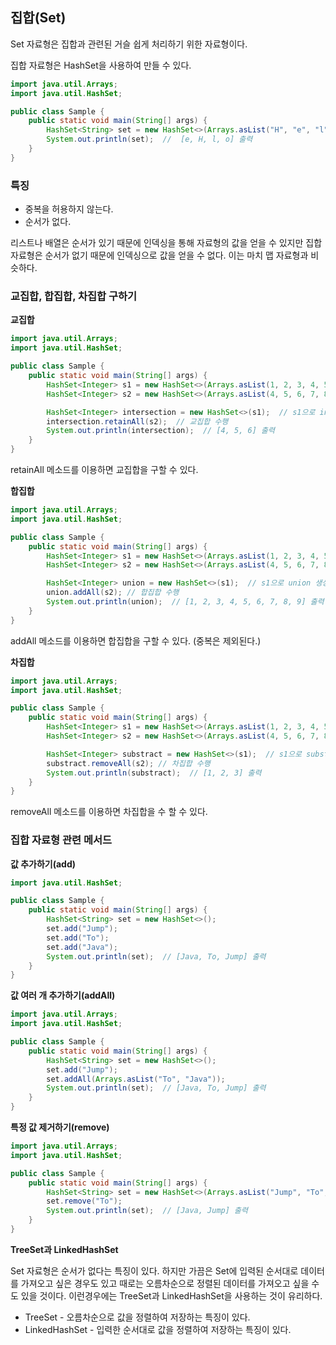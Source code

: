 ## 집합(Set)

Set 자료형은 집합과 관련된 거슬 쉽게 처리하기 위한 자료형이다.

집합 자료형은 HashSet을 사용하여 만들 수 있다.

```java
import java.util.Arrays;
import java.util.HashSet;

public class Sample {
    public static void main(String[] args) {
        HashSet<String> set = new HashSet<>(Arrays.asList("H", "e", "l", "l", "o"));
        System.out.println(set);  //  [e, H, l, o] 출력
    }
}
```

### 특징

- 중복을 허용하지 않는다.
- 순서가 없다.

리스트나 배열은 순서가 있기 때문에 인덱싱을 통해 자료형의 값을 얻을 수 있지만 집합 자료형은 순서가 없기 때문에 인덱싱으로 값을 얻을 수 없다. 이는 마치 맵 자료형과 비슷하다.

### 교집합, 합집합, 차집합 구하기

**교집합**

```java
import java.util.Arrays;
import java.util.HashSet;

public class Sample {
    public static void main(String[] args) {
        HashSet<Integer> s1 = new HashSet<>(Arrays.asList(1, 2, 3, 4, 5, 6));
        HashSet<Integer> s2 = new HashSet<>(Arrays.asList(4, 5, 6, 7, 8, 9));

        HashSet<Integer> intersection = new HashSet<>(s1);  // s1으로 intersection 생성
        intersection.retainAll(s2);  // 교집합 수행
        System.out.println(intersection);  // [4, 5, 6] 출력
    }
}
```

retainAll 메소드를 이용하면 교집합을 구할 수 있다.

**합집합**

```java
import java.util.Arrays;
import java.util.HashSet;

public class Sample {
    public static void main(String[] args) {
        HashSet<Integer> s1 = new HashSet<>(Arrays.asList(1, 2, 3, 4, 5, 6));
        HashSet<Integer> s2 = new HashSet<>(Arrays.asList(4, 5, 6, 7, 8, 9));

        HashSet<Integer> union = new HashSet<>(s1);  // s1으로 union 생성
        union.addAll(s2); // 합집합 수행
        System.out.println(union);  // [1, 2, 3, 4, 5, 6, 7, 8, 9] 출력
    }
}
```

addAll 메소드를 이용하면 합집합을 구할 수 있다. (중복은 제외된다.)

**차집합**

```java
import java.util.Arrays;
import java.util.HashSet;

public class Sample {
    public static void main(String[] args) {
        HashSet<Integer> s1 = new HashSet<>(Arrays.asList(1, 2, 3, 4, 5, 6));
        HashSet<Integer> s2 = new HashSet<>(Arrays.asList(4, 5, 6, 7, 8, 9));

        HashSet<Integer> substract = new HashSet<>(s1);  // s1으로 substract 생성
        substract.removeAll(s2); // 차집합 수행
        System.out.println(substract);  // [1, 2, 3] 출력
    }
}
```

removeAll 메소드를 이용하면 차집합을 수 할 수 있다.

### 집합 자료형 관련 메서드

**값 추가하기(add)**

```java
import java.util.HashSet;

public class Sample {
    public static void main(String[] args) {
        HashSet<String> set = new HashSet<>();
        set.add("Jump");
        set.add("To");
        set.add("Java");
        System.out.println(set);  // [Java, To, Jump] 출력
    }
}
```

**값 여러 개 추가하기(addAll)**

```java
import java.util.Arrays;
import java.util.HashSet;

public class Sample {
    public static void main(String[] args) {
        HashSet<String> set = new HashSet<>();
        set.add("Jump");
        set.addAll(Arrays.asList("To", "Java"));
        System.out.println(set);  // [Java, To, Jump] 출력
    }
}
```

**특정 값 제거하기(remove)**

```java
import java.util.Arrays;
import java.util.HashSet;

public class Sample {
    public static void main(String[] args) {
        HashSet<String> set = new HashSet<>(Arrays.asList("Jump", "To", "Java"));
        set.remove("To");
        System.out.println(set);  // [Java, Jump] 출력
    }
}
```

**TreeSet과 LinkedHashSet**

Set 자료형은 순서가 없다는 특징이 있다. 하지만 가끔은 Set에 입력된 순서대로 데이터를 가져오고 싶은 경우도 있고 때로는 오름차순으로 정렬된 데이터를 가져오고 싶을 수도 있을 것이다. 이런경우에는 TreeSet과 LinkedHashSet을 사용하는 것이 유리하다.

- TreeSet - 오름차순으로 값을 정렬하여 저장하는 특징이 있다.
- LinkedHashSet - 입력한 순서대로 값을 정렬하여 저장하는 특징이 있다.